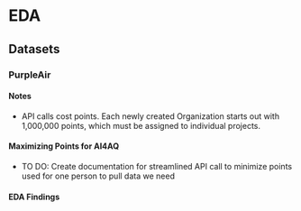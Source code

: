 # EDA

## Datasets
### PurpleAir
#### Notes
- API calls cost points. Each newly created Organization starts out with 1,000,000 points, which must be assigned to individual projects.
#### Maximizing Points for AI4AQ
- TO DO: Create documentation for streamlined API call to minimize points used for one person to pull data we need
#### EDA Findings